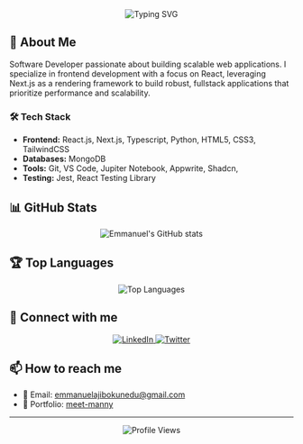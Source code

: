 <div align="center">
  <img src="https://readme-typing-svg.demolab.com?font=Fira+Code&weight=600&size=28&duration=3000&pause=500&color=3FA5E6&center=true&vCenter=true&random=false&width=435&lines=Hi+👋,+I'm+Manny;A+Software+Engineer;Frontend+Developer;ML+Enthusiast;Jesus+Steward" alt="Typing SVG" />
</div>

## 🚀 About Me
Software Developer passionate about building scalable web applications. I specialize in frontend development with a focus on React, leveraging Next.js as a rendering framework to build robust, fullstack applications that prioritize performance and scalability.

### 🛠️ Tech Stack
- **Frontend:** React.js, Next.js, Typescript, Python, HTML5, CSS3, TailwindCSS
- **Databases:** MongoDB
- **Tools:** Git, VS Code, Jupiter Notebook, Appwrite, Shadcn, 
- **Testing:** Jest, React Testing Library

## 📊 GitHub Stats
<div align="center">
  <img src="https://github-readme-stats.vercel.app/api?username=EmmanuelAjibokun&show_icons=true&theme=tokyonight" alt="Emmanuel's GitHub stats" />
</div>

## 🏆 Top Languages
<div align="center">
  <img src="https://github-readme-stats.vercel.app/api/top-langs/?username=EmmanuelAjibokun&layout=compact&theme=tokyonight" alt="Top Languages" />
</div>

## 🤝 Connect with me
<div align="center">
  <a href="https://www.linkedin.com/in/emmanuel-ajibokun/" target="_blank">
    <img src="https://img.shields.io/badge/LinkedIn-0077B5?style=for-the-badge&logo=linkedin&logoColor=white" alt="LinkedIn" />
  </a>
  <a href="https://twitter.com/meet_manny" target="_blank">
    <img src="https://img.shields.io/badge/Twitter-1DA1F2?style=for-the-badge&logo=twitter&logoColor=white" alt="Twitter" />
  </a>
</div>

## 📫 How to reach me
- 📧 Email: emmanuelajibokunedu@gmail.com
- 💼 Portfolio: [meet-manny](https://meet-manny.vercel.app/)

---
<div align="center">
  <img src="https://komarev.com/ghpvc/?username=EmmanuelAjibokun&color=blue" alt="Profile Views" />
</div>


<!--START_SECTION:activity-->
